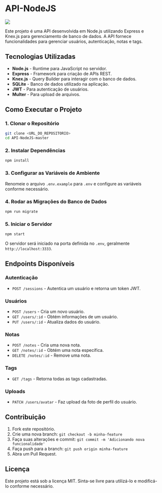 ﻿# API-NodeJS
<a href="" target="_blank"><img src="https://img.shields.io/badge/status-concluído%20-green"></a>

Este projeto é uma API desenvolvida em Node.js utilizando Express e Knex.js para gerenciamento de banco de dados. A API fornece funcionalidades para gerenciar usuários, autenticação, notas e tags.

## Tecnologias Utilizadas

- **Node.js** - Runtime para JavaScript no servidor.
- **Express** - Framework para criação de APIs REST.
- **Knex.js** - Query Builder para interagir com o banco de dados.
- **SQLite** - Banco de dados utilizado na aplicação.
- **JWT** - Para autenticação de usuários.
- **Multer** - Para upload de arquivos.

## Como Executar o Projeto

### 1. Clonar o Repositório
```sh
git clone <URL_DO_REPOSITORIO>
cd API-NodeJS-master
```

### 2. Instalar Dependências
```sh
npm install
```

### 3. Configurar as Variáveis de Ambiente
Renomeie o arquivo `.env.example` para `.env` e configure as variáveis conforme necessário.

### 4. Rodar as Migrações do Banco de Dados
```sh
npm run migrate
```

### 5. Iniciar o Servidor
```sh
npm start
```
O servidor será iniciado na porta definida no `.env`, geralmente `http://localhost:3333`.

## Endpoints Disponíveis

### Autenticação
- `POST /sessions` - Autentica um usuário e retorna um token JWT.

### Usuários
- `POST /users` - Cria um novo usuário.
- `GET /users/:id` - Obtém informações de um usuário.
- `PUT /users/:id` - Atualiza dados do usuário.

### Notas
- `POST /notes` - Cria uma nova nota.
- `GET /notes/:id` - Obtém uma nota específica.
- `DELETE /notes/:id` - Remove uma nota.

### Tags
- `GET /tags` - Retorna todas as tags cadastradas.

### Uploads
- `PATCH /users/avatar` - Faz upload da foto de perfil do usuário.

## Contribuição
1. Fork este repositório.
2. Crie uma nova branch: `git checkout -b minha-feature`
3. Faça suas alterações e commit: `git commit -m 'Adicionando nova funcionalidade'`
4. Faça push para a branch: `git push origin minha-feature`
5. Abra um Pull Request.

## Licença
Este projeto está sob a licença MIT. Sinta-se livre para utilizá-lo e modificá-lo conforme necessário.
